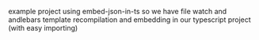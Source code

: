 example project using embed-json-in-ts so we have file watch and andlebars template recompilation and embedding in our typescript project (with easy importing)